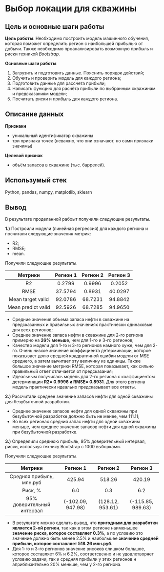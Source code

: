 # Выбор локации для скважины

## Цель и основные шаги работы

**Цель работы**: Необходимо построить модель машинного обучения, которая поможет определить регион с наибольшей прибылью от добычи. Также необходимо проанализировать возможную прибыль и риски техникой *Bootstrap*.

**Основные шаги работы**:
1. Загрузить и подготовить данные. Пояснить порядок действий;
1. Обучить и проверить модель для каждого региона;
1. Подготовить данные для рассчета прибыли;
1. Написать функцию для расчёта прибыли по выбранным скважинам и предсказаниям модели;
1. Посчитать риски и прибыль для каждого региона.

## Описание данных
**Признаки**
 * уникальный идентификатор скважины
 * три признака точек (неважно, что они означают, но сами признаки значимы)


**Целевой признак**
 * объём запасов в скважине (тыс. баррелей).
 
## Использумый стек
Python, pandas, numpy, matplotlib, sklearn

## Вывод
В результате проделанной рабоыт получили следующие результаты.

**1.)** Построили модели (линейная регрессия) для каждого региона и посчитали следующие значения метрик:
* R2;
* RMSE;
* mean.

Получили следующие результаты.

**Метрики**  | **Регион 1** | **Регион 2** | **Регион 3** |
:-------------: | :-------------: | :-------------: | :-------------: |
R2	 | 0.2799 | 0.9996 | 0.2052 |
RMSE | 37.5794 | 0.8931 | 40.0297 |
Mean target valid | 92.0786 | 68.7231 | 94.8842 |
Mean predict valid | 92.5926 | 68.7285 | 94.9650 |

* Средние значения объема запаса нефти в скважине на предсказанных и правильных значениях практически одинаковые для всех регионов;
* Среднее значение запаса нефти в скважине для 2-го региона примерно на **26% меньше**, чем для 1-го и 3-го регионов;
* Качество модели для 1-го и 3-го регионов намного хуже, чем для 2-го. Очень низкое значение коэффициента детерминации, которое показывает долю средней квадратичной ошибки модели от MSE среднего, а затем вычитает эту величину из единицы. Также большое значение метрики RMSE, которая показывает, как сильно правильный ответ отличается от предсказания;
* Идеальным получилась модель для 2-го региона с коэффициентом детерминации **R2= 0.9996 и RMSE= 0.8931**. Для этого региона модель практически идеально предсказывает все ответы.


**2.)** Рассчитали среднее значение запасов нефти для одной скважины для безубыточной разработки.
* Cреднее значение запасов нефти для одной скважины при безубыточной разработке должно быть не менее, чем 111.11;
* Во всех регионах средний запас нефти для одной скважины меньше, чем среднее значение запасов нефти для одной скважины при безубыточной разработке.

**3.)** Определили среднюю прибыль, 95% доверительный интервал, риски, используя технику Bootstrap c 1000 выборками.

Получили следующие результаты.

**Метрики**  | **Регион 1** | **Регион 2** | **Регион 3** |
:-------------: | :-------------: | :-------------: | :-------------: |
Средняя прибыль, млн.руб	 | 425.94 | 518.26 | 420.19 |
Риск, % | 6.0 | 0.3 | 6.2 |
95% доверительный интервал | (-102.09, 947.98) | (128.12, 953.61) | (-115.85, 989.63) |

* В результате можно сделать вывод, что **пригодным для разработки является 2-ой регион**, так как в этом регионе наименьшее **значение риска, которое составляет 0.3%**, а по условию это значение должно быть менее 2.5% и наибольшее **значение средней прибыли, которое составляет 518.26 млн.руб**.  
* Для 1-го и 3-го регионов значение рисоков слишком большое, которое составляет 6% и 6.2%, соответсвенно и не удовлетворяет условию задачи, так и средняя прибыли у этих регионов н априблизительно 20% меньше, чем у 2-го региона.

